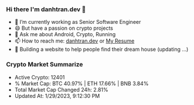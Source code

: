 ### Hi there I'm danhtran.dev 👋

- 🔭 I’m currently working as Senior Software Engineer
- 😄 But have a passion on crypto projects
- 💬 Ask me about Android, Crypto, Running 
- 📫 How to reach me: <a href="https://danhtran.dev" target="_blank">danhtran.dev</a> or <a href="Dan-Resume.pdf" target="_blank">My Resume</a>
- 🌱 Building a website to help people find their dream house (updating ...)

### Crypto Market Summarize
- Active Crypto: 12401
- % Market Cap: BTC 40.97% | ETH 17.66% | BNB 3.84%
- Total Market Cap Changed 24h: 2.81%
- Updated At: 1/29/2023, 9:12:30 PM
